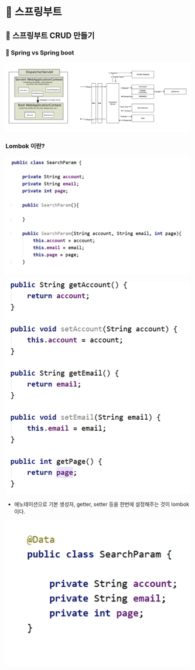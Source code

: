 # :book: 스프링부트

## :pushpin: 스프링부트 CRUD 만들기

### :seedling: Spring vs Spring boot

![boot](./image/springboot.png)


### Lombok 이란?

![lombok](./image/lombok1.png)

![lombok2](./image/lombok2.png)

- 애노테이션으로 기본 생성자, getter, setter 등을 한번에 설정해주는 것이 lombok이다.

![lombok3](./image/lombok3.png)